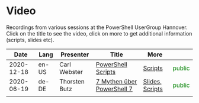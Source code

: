 # Video

Recordings from various sessions at the PowerShell UserGroup Hannover. Click on the title to see the video, click on more to get additional information (scripts, slides etc). 

| Date       | Lang  | Presenter     | Title                                                        | More                                                         |                                          |
| ---------- | ----- | ------------- | ------------------------------------------------------------ | ------------------------------------------------------------ | ---------------------------------------- |
| 2020-12-18 | en-US | Carl Webster  | [PowerShell Scripts](https://vimeo.com/492867344/2605e684f8) | [Scripts](https://carlwebster.com/downloads/)                | <span style="color: green">public</span> |
| 2020-06-19 | de-DE | Thorsten Butz | [7 Mythen über PowerShell 7](https://vimeo.com/430998728)    | [Slides, Scripts](https://github.com/thorstenbutz/conferences/tree/master/2020.PSUGH) | <span style="color: green">public</span> |
|            |       |               |                                                              |                                                              |                                          |

